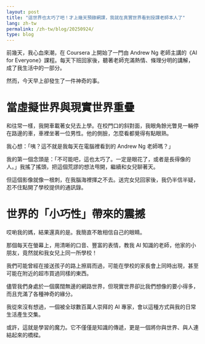 ```yaml
---
layout: post
title: "這世界也太巧了吧！才上幾天預錄網課，我就在真實世界看到授課老師本人了"
lang: zh-tw
permalink: /zh-tw/blog/20250924/
type: blog
---
```

前幾天，我心血來潮，在 Coursera 上開始了一門由 Andrew Ng 老師主講的《AI for Everyone》課程。每天下班回家後，聽著老師充滿熱情、條理分明的講解，成了我生活中的一部分。

然而，今天早上卻發生了一件神奇的事。

# 當虛擬世界與現實世界重疊

和往常一樣，我開車載著女兒去上學。在校門口的斜對面，我眼角餘光瞥見一輛停在路邊的車，車裡坐著一位男性。他的側臉，怎麼看都覺得有點眼熟。

我心想：「咦？這不就是我每天在電腦裡看到的 Andrew Ng 老師嗎？」

我的第一個念頭是：「不可能吧，這也太巧了。一定是眼花了，或者是長得像的人。」我搖了搖頭，把這個荒謬的想法甩開，繼續和女兒聊著天。

但這個影像就像一根刺，在我腦海裡揮之不去。送完女兒回家後，我仍半信半疑，忍不住點開了學校提供的通訊錄。

# 世界的「小巧性」帶來的震撼

哎喲我的媽，結果還真的是。我簡直不敢相信自己的眼睛。

那個每天在螢幕上，用清晰的口音、豐富的表情，教我 AI 知識的老師，他家的小朋友，竟然就和我女兒上同一所學校！

我們可能曾經在接送孩子的路上擦肩而過，可能在學校的家長會上同時出現，甚至可能在附近的超市買過同樣的東西。

儘管我們身處於一個廣闊無邊的網路世界，但現實世界卻比我們想像的要小得多，而且充滿了各種神奇的緣分。

我從來沒有想過，一個被全球數百萬人崇拜的 AI 專家，會以這種方式與我的日常生活產生交集。

或許，這就是學習的魔力。它不僅僅是知識的傳遞，更是一個將你與世界、與人連結起來的橋樑。
